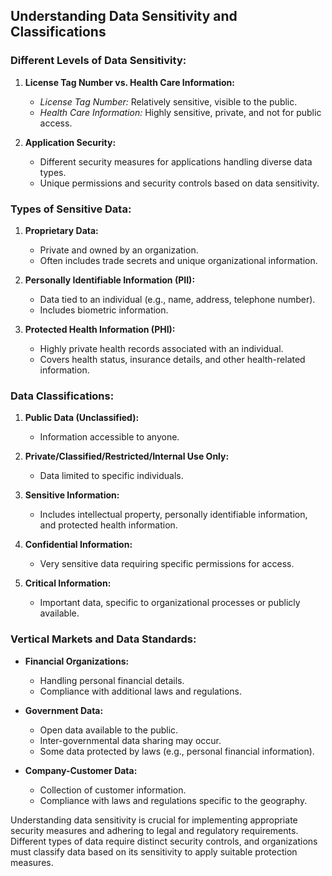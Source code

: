 ## Understanding Data Sensitivity and Classifications

### Different Levels of Data Sensitivity:

1. **License Tag Number vs. Health Care Information:**
   - *License Tag Number:* Relatively sensitive, visible to the public.
   - *Health Care Information:* Highly sensitive, private, and not for public access.

2. **Application Security:**
   - Different security measures for applications handling diverse data types.
   - Unique permissions and security controls based on data sensitivity.

### Types of Sensitive Data:

1. **Proprietary Data:**
   - Private and owned by an organization.
   - Often includes trade secrets and unique organizational information.

2. **Personally Identifiable Information (PII):**
   - Data tied to an individual (e.g., name, address, telephone number).
   - Includes biometric information.

3. **Protected Health Information (PHI):**
   - Highly private health records associated with an individual.
   - Covers health status, insurance details, and other health-related information.

### Data Classifications:

1. **Public Data (Unclassified):**
   - Information accessible to anyone.

2. **Private/Classified/Restricted/Internal Use Only:**
   - Data limited to specific individuals.

3. **Sensitive Information:**
   - Includes intellectual property, personally identifiable information, and protected health information.

4. **Confidential Information:**
   - Very sensitive data requiring specific permissions for access.

5. **Critical Information:**
   - Important data, specific to organizational processes or publicly available.

### Vertical Markets and Data Standards:

- **Financial Organizations:**
  - Handling personal financial details.
  - Compliance with additional laws and regulations.

- **Government Data:**
  - Open data available to the public.
  - Inter-governmental data sharing may occur.
  - Some data protected by laws (e.g., personal financial information).

- **Company-Customer Data:**
  - Collection of customer information.
  - Compliance with laws and regulations specific to the geography.

Understanding data sensitivity is crucial for implementing appropriate security measures and adhering to legal and regulatory requirements. Different types of data require distinct security controls, and organizations must classify data based on its sensitivity to apply suitable protection measures.